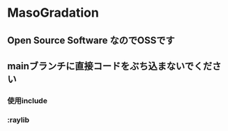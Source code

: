 # MasoGradation

## Open Source Software なのでOSSです

## mainブランチに直接コードをぶち込まないでください

### 使用include
### :raylib
